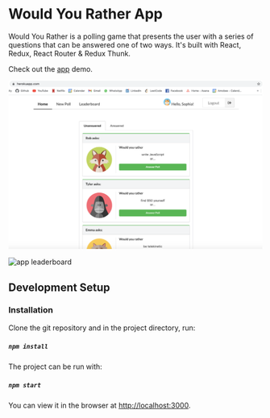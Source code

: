 # Would You Rather App

Would You Rather is a polling game that presents the user with a series of questions that can be answered one of two ways.
It's built with React, Redux, React Router & Redux Thunk.

Check out the [app](https://would-you-rather-react-redux.herokuapp.com/) demo.
 

![app home_page](/public/images/app_screenshot.png)

![app leaderboard](/public/images/app_screenshot2.png)



## Development Setup

### Installation

Clone the git repository and in the project directory, run:

##### `npm install`



The project can be run with:

##### `npm start`

You can view it in the browser at [http://localhost:3000](http://localhost:3000).


